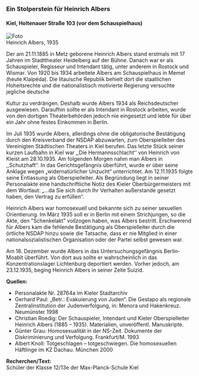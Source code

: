### Ein Stolperstein für Heinrich Albers
#### Kiel, Holtenauer Straße 103 (vor dem Schauspielhaus)

![Foto](file:///android_asset/bio/102/102.png)  
Heinrich Albers, 1935

Der am 21.11.1885 in Metz geborene Heinrich Albers stand erstmals mit 17 Jahren im Stadttheater Heidelberg auf der Bühne. Danach war er als Schauspieler, Regisseur und Intendant tätig, unter anderem in Rostock und Wismar. Von 1920 bis 1934 arbeitete Albers am Schauspielhaus
in Memel (heute Klaipéda). Die litauische Republik behielt dort die staatlichen Hoheitsrechte und die nationalistisch motivierte Regierung versuchte jegliche deutsche

Kultur zu verdrängen. Deshalb wurde Albers 1934 als Reichsdeutscher ausgewiesen. Daraufhin sollte er als Intendant in Rostock arbeiten, wurde von den dortigen Theaterbehörden jedoch nie eingesetzt und lebte für über ein Jahr ohne festes Einkommen in Berlin.

Im Juli 1935 wurde Albers, allerdings ohne die obligatorische Bestätigung durch den Kreisverband der NSDAP abzuwarten, zum Oberspielleiter des Vereinigten Städtischen Theaters in Kiel berufen. Das letzte Stück seiner kurzen Laufbahn in Kiel war ,,Die Hermannsschlacht‘‘ von Heinrich von Kleist am 28.10.1935. Am folgenden Morgen nahm man Albers in ,,Schutzhaft‘‘. In das Gerichtsgefängnis überführt, wurde er über seine Anklage wegen „widernatürlicher Unzucht“ unterrichtet. Am 12.11.1935 folgte seine Entlassung als Oberspielleiter. Als Begründung liegt in seiner Personalakte eine handschriftliche Notiz des Kieler Oberbürgermeisters mit dem Wortlaut: „...da Sie sich durch Ihr Verhalten außerstande gesetzt haben, den Vertrag zu erfüllen‘‘.

Heinrich Albers war homosexuell und bekannte sich zu seiner sexuellen Orientierung. Im März 1935 soll er in Berlin mit einem Strichjungen, so die Akte, den "Schenkelakt" vollzogen haben, was Albers bestritt. Erschwerend für Albers kam die fehlende Bestätigung als Oberspielleiter durch die örtliche NSDAP hinzu sowie die Tatsache, dass er nie Mitglied in einer nationalsozialistischen Organisation oder der Partei selbst gewesen war.

Am 18. Dezember wurde Albers in das Untersuchungsgefängnis Berlin-Moabit überführt. Von dort aus sollte er wahrscheinlich in das Konzentrationslager Lichtenburg deportiert werden. Vorher jedoch, am 23.12.1935, beging Heinrich Albers in seiner Zelle Suizid.

**Quellen:**
- Personalakte Nr. 28764a im Kieler Stadtarchiv
- Gerhard Paul: „Betr.: Evakuierung von Juden“. Die Gestapo als regionale Zentralinstitution der Judenverfolgung, in: Menora und Hakenkreuz. Neumünster 1998
- Christian Roedig: Der Schauspieler, Intendant und Kieler Oberspielleiter Heinrich Albers (1885 – 1935). Materialien, unveröffentl. Manuskripte.
- Günter Grau: Homosexualität in der NS-Zeit. Dokumente der Diskriminierung und Verfolgung. Frankfurt/M. 1993
- Albert Knoll: Totgeschlagen – totgeschwiegen. Die homosexuellen Häftlinge im KZ Dachau. München 2000

**Recherchen/Text:**  
Schüler der Klasse 12/13e der Max-Planck-Schule Kiel